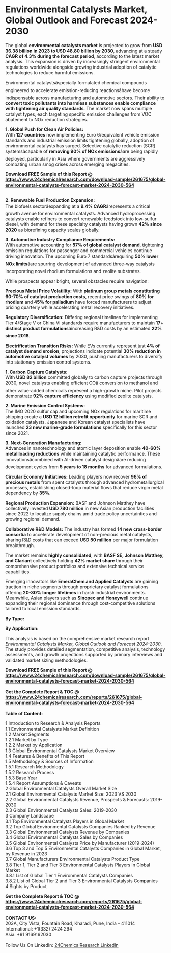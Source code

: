 <h1>Environmental Catalysts Market, Global Outlook and Forecast 2024-2030</h1><p>The global <strong>environmental catalysts market</strong> is projected to grow from <strong>USD 36.38 billion in 2023 to USD 48.80 billion by 2030</strong>, advancing at a steady <strong>CAGR of 4.3% during the forecast period</strong>, according to the latest market analysis. This expansion is driven by increasingly stringent environmental regulations worldwide alongside growing industrial adoption of catalytic technologies to reduce harmful emissions.</p><p>Environmental catalystsâspecially formulated chemical compounds engineered to accelerate emission-reducing reactionsâhave become indispensable across manufacturing and automotive sectors. Their ability to <strong>convert toxic pollutants into harmless substances enable compliance with tightening air quality standards</strong>. The market now spans multiple catalyst types, each targeting specific emission challenges from VOC abatement to NOx reduction strategies.</p><p><strong>1. Global Push for Clean Air Policies:</strong><br>
With <strong>127 countries</strong> now implementing Euro 6/equivalent vehicle emission standards and industrial emission limits tightening globally, adoption of environmental catalysts has surged. Selective catalytic reduction (SCR) systemsâcapable of <strong>removing 90% of NOx emissions</strong>âare being rapidly deployed, particularly in Asia where governments are aggressively combating urban smog crises across emerging megacities.</p><div><b>Download FREE Sample of this Report @ 
            <a href="https://www.24chemicalresearch.com/download-sample/261675/global-environmental-catalysts-forecast-market-2024-2030-564">
            https://www.24chemicalresearch.com/download-sample/261675/global-environmental-catalysts-forecast-market-2024-2030-564</a></b></div><br><p><strong>2. Renewable Fuel Production Expansion:</strong><br>
The biofuels sectorâexpanding at a <strong>9.4% CAGR</strong>ârepresents a critical growth avenue for environmental catalysts. Advanced hydroprocessing catalysts enable refiners to convert renewable feedstock into low-sulfur diesel, with demand for these specialty catalysts having grown <strong>42% since 2020</strong> as biorefining capacity scales globally.</p><p><strong>3. Automotive Industry Compliance Requirements:</strong><br>
With automotive accounting for <strong>57% of global catalyst demand</strong>, tightening emission regulations for passenger and commercial vehicles continue driving innovation. The upcoming Euro 7 standardsârequiring <strong>50% lower NOx limits</strong>âare spurring development of advanced three-way catalysts incorporating novel rhodium formulations and zeolite substrates.</p><p>While prospects appear bright, several obstacles require navigation:</p><p><strong>Precious Metal Price Volatility:</strong> With <strong>platinum group metals constituting 60-70% of catalyst production costs</strong>, recent price swings of <strong>80% for rhodium</strong> and <strong>45% for palladium</strong> have forced manufacturers to adjust pricing quarterly while accelerating metal recovery initiatives.</p><p><strong>Regulatory Diversification:</strong> Differing regional timelines for implementing Tier 4/Stage V or China VI standards require manufacturers to maintain <strong>17+ distinct product formulations</strong>âincreasing R&amp;D costs by an estimated <strong>22% since 2018</strong>.</p><p><strong>Electrification Transition Risks:</strong> While EVs currently represent just <strong>4% of catalyst demand erosion</strong>, projections indicate potential <strong>30% reduction in automotive catalyst volumes</strong> by 2030, pushing manufacturers to diversify into stationary emission control systems.</p><p><strong>1. Carbon Capture Catalysts:</strong><br>
With <strong>USD 82 billion</strong> committed globally to carbon capture projects through 2030, novel catalysts enabling efficient COâ conversion to methanol and other value-added chemicals represent a high-growth niche. Pilot projects demonstrate <strong>92% capture efficiency</strong> using modified zeolite catalysts.</p><p><strong>2. Marine Emission Control Systems:</strong><br>
The IMO 2020 sulfur cap and upcoming NOx regulations for maritime shipping create a <strong>USD 12 billion retrofit opportunity</strong> for marine SCR and oxidation catalysts. Japanese and Korean catalyst specialists have launched <strong>23 new marine-grade formulations</strong> specifically for this sector since 2021.</p><p><strong>3. Next-Generation Manufacturing:</strong><br>
Advances in nanotechnology and atomic layer deposition enable <strong>40-60% metal loading reductions</strong> while maintaining catalytic performance. These innovationsâcombined with AI-driven catalyst designâare reducing development cycles from <strong>5 years to 18 months</strong> for advanced formulations.</p><p><strong>Circular Economy Initiatives:</strong> Leading players now recover <strong>96% of precious metals</strong> from spent catalysts through advanced hydrometallurgical processes, establishing closed-loop material flows that reduce virgin metal dependency by <strong>35%</strong>.</p><p><strong>Regional Production Expansion:</strong> BASF and Johnson Matthey have collectively invested <strong>USD 780 million</strong> in new Asian production facilities since 2022 to localize supply chains amid trade policy uncertainties and growing regional demand.</p><p><strong>Collaborative R&amp;D Models:</strong> The industry has formed <strong>14 new cross-border consortia</strong> to accelerate development of non-precious metal catalysts, sharing R&amp;D costs that can exceed <strong>USD 50 million</strong> per major formulation breakthrough.</p><p>The market remains <strong>highly consolidated</strong>, with <strong>BASF SE, Johnson Matthey, and Clariant</strong> collectively holding <strong>42% market share</strong> through their comprehensive product portfolios and extensive technical service capabilities.</p><p>Emerging innovators like <strong>EmeraChem and Applied Catalysts</strong> are gaining traction in niche segments through proprietary catalyst formulations offering <strong>20-30% longer lifetimes</strong> in harsh industrial environments. Meanwhile, Asian players such as <strong>Sinopec and Honeywell</strong> continue expanding their regional dominance through cost-competitive solutions tailored to local emission standards.</p><p><strong>By Type:</strong></p><p><strong>By Application:</strong></p><p>This analysis is based on the comprehensive market research report <em>Environmental Catalysts Market, Global Outlook and Forecast 2024-2030</em>. The study provides detailed segmentation, competitive analysis, technology assessments, and growth projections supported by primary interviews and validated market sizing methodologies.</p><div><b>Download FREE Sample of this Report @ 
            <a href="https://www.24chemicalresearch.com/download-sample/261675/global-environmental-catalysts-forecast-market-2024-2030-564">
            https://www.24chemicalresearch.com/download-sample/261675/global-environmental-catalysts-forecast-market-2024-2030-564</a></b></div><br><div><b>Get the Complete Report & TOC @ 
            <a href="https://www.24chemicalresearch.com/reports/261675/global-environmental-catalysts-forecast-market-2024-2030-564">
            https://www.24chemicalresearch.com/reports/261675/global-environmental-catalysts-forecast-market-2024-2030-564</a></b></div><br>
            <b>Table of Content:</b><p>1 Introduction to Research & Analysis Reports<br />
    1.1 Environmental Catalysts Market Definition<br />
    1.2 Market Segments<br />
        1.2.1 Market by Type<br />
        1.2.2 Market by Application<br />
    1.3 Global Environmental Catalysts Market Overview<br />
    1.4 Features & Benefits of This Report<br />
    1.5 Methodology & Sources of Information<br />
        1.5.1 Research Methodology<br />
        1.5.2 Research Process<br />
        1.5.3 Base Year<br />
        1.5.4 Report Assumptions & Caveats<br />
2 Global Environmental Catalysts Overall Market Size<br />
    2.1 Global Environmental Catalysts Market Size: 2023 VS 2030<br />
    2.2 Global Environmental Catalysts Revenue, Prospects & Forecasts: 2019-2030<br />
    2.3 Global Environmental Catalysts Sales: 2019-2030<br />
3 Company Landscape<br />
    3.1 Top Environmental Catalysts Players in Global Market<br />
    3.2 Top Global Environmental Catalysts Companies Ranked by Revenue<br />
    3.3 Global Environmental Catalysts Revenue by Companies<br />
    3.4 Global Environmental Catalysts Sales by Companies<br />
    3.5 Global Environmental Catalysts Price by Manufacturer (2019-2024)<br />
    3.6 Top 3 and Top 5 Environmental Catalysts Companies in Global Market, by Revenue in 2023<br />
    3.7 Global Manufacturers Environmental Catalysts Product Type<br />
    3.8 Tier 1, Tier 2 and Tier 3 Environmental Catalysts Players in Global Market<br />
        3.8.1 List of Global Tier 1 Environmental Catalysts Companies<br />
        3.8.2 List of Global Tier 2 and Tier 3 Environmental Catalysts Companies<br />
4 Sights by Product</p><div><b>Get the Complete Report & TOC @ 
            <a href="https://www.24chemicalresearch.com/reports/261675/global-environmental-catalysts-forecast-market-2024-2030-564">
            https://www.24chemicalresearch.com/reports/261675/global-environmental-catalysts-forecast-market-2024-2030-564</a></b></div><br><b>CONTACT US:</b><br>
            203A, City Vista, Fountain Road, Kharadi, Pune, India - 411014<br>
            International: +1(332) 2424 294<br>
            Asia: +91 9169162030 <br><br>
            Follow Us On LinkedIn: <a href="https://www.linkedin.com/company/24chemicalresearch/">24ChemicalResearch LinkedIn</a>